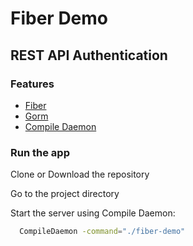 # Fiber Demo

## REST API Authentication

### Features

- [Fiber](https://gofiber.io)
- [Gorm](https://gorm.io)
- [Compile Daemon](https://github.com/githubnemo/CompileDaemon)

### Run the app

Clone or Download the repository

Go to the project directory

Start the server using Compile Daemon:

```bash
  CompileDaemon -command="./fiber-demo"
```
